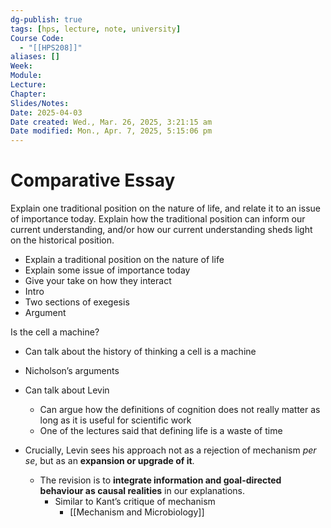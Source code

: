 ```yaml
---
dg-publish: true
tags: [hps, lecture, note, university]
Course Code:
  - "[[HPS208]]"
aliases: []
Week: 
Module: 
Lecture: 
Chapter: 
Slides/Notes: 
Date: 2025-04-03
Date created: Wed., Mar. 26, 2025, 3:21:15 am
Date modified: Mon., Apr. 7, 2025, 5:15:06 pm
---
```


# Comparative Essay

Explain one traditional position on the nature of life, and relate it to an issue of importance today.
Explain how the traditional position can inform our current understanding, and/or how our current understanding sheds light on the historical position.

- Explain a traditional position on the nature of life
- Explain some issue of importance today
- Give your take on how they interact
- Intro
- Two sections of exegesis
- Argument

Is the cell a machine?

- Can talk about the history of thinking a cell is a machine
- Nicholson’s arguments
- Can talk about Levin
    - Can argue how the definitions of cognition does not really matter as long as it is useful for scientific work
    - One of the lectures said that defining life is a waste of time


- Crucially, Levin sees his approach not as a rejection of mechanism *per se*, but as an **expansion or upgrade of it**.
    - The revision is to **integrate information and goal-directed behaviour as causal realities** in our explanations.
        - Similar to Kant’s critique of mechanism
            - [[Mechanism and Microbiology]]
